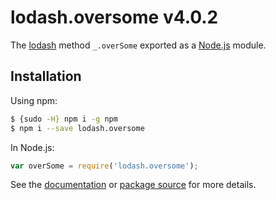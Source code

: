 # lodash.oversome v4.0.2

The [lodash](https://lodash.com/) method `_.overSome` exported as a [Node.js](https://nodejs.org/) module.

## Installation

Using npm:
```bash
$ {sudo -H} npm i -g npm
$ npm i --save lodash.oversome
```

In Node.js:
```js
var overSome = require('lodash.oversome');
```

See the [documentation](https://lodash.com/docs#overSome) or [package source](https://github.com/lodash/lodash/blob/4.0.2-npm-packages/lodash.oversome) for more details.
